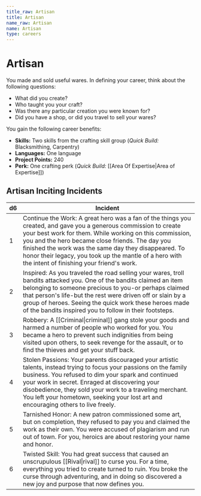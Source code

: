 ```yaml
---
title_raw: Artisan
title: Artisan
name_raw: Artisan
name: Artisan
type: careers
---
```


# Artisan

You made and sold useful wares. In defining your career, think about the following questions:

- What did you create?
- Who taught you your craft?
- Was there any particular creation you were known for?
- Did you have a shop, or did you travel to sell your wares?

You gain the following career benefits:

- **Skills:** Two skills from the crafting skill group (*Quick Build:* Blacksmithing, Carpentry)
- **Languages:** One language
- **Project Points:** 240
- **Perk:** One crafting perk (*Quick Build:* [[Area Of Expertise|Area of Expertise]])

## Artisan Inciting Incidents

| d6  | Incident                                                                                                                                                                                                                                                                                                                                                                                      |
| --- | --------------------------------------------------------------------------------------------------------------------------------------------------------------------------------------------------------------------------------------------------------------------------------------------------------------------------------------------------------------------------------------------- |
| 1   | Continue the Work: A great hero was a fan of the things you created, and gave you a generous commission to create your best work for them. While working on this commission, you and the hero became close friends. The day you finished the work was the same day they disappeared. To honor their legacy, you took up the mantle of a hero with the intent of finishing your friend's work. |
| 2   | Inspired: As you traveled the road selling your wares, troll bandits attacked you. One of the bandits claimed an item belonging to someone precious to you-or perhaps claimed that person's life-but the rest were driven off or slain by a group of heroes. Seeing the quick work these heroes made of the bandits inspired you to follow in their footsteps.                                |
| 3   | Robbery: A [[Criminal\|criminal]] gang stole your goods and harmed a number of people who worked for you. You became a hero to prevent such indignities from being visited upon others, to seek revenge for the assault, or to find the thieves and get your stuff back.                                                                                                                      |
| 4   | Stolen Passions: Your parents discouraged your artistic talents, instead trying to focus your passions on the family business. You refused to dim your spark and continued your work in secret. Enraged at discovering your disobedience, they sold your work to a traveling merchant. You left your hometown, seeking your lost art and encouraging others to live freely.                   |
| 5   | Tarnished Honor: A new patron commissioned some art, but on completion, they refused to pay you and claimed the work as their own. You were accused of plagiarism and run out of town. For you, heroics are about restoring your name and honor.                                                                                                                                              |
| 6   | Twisted Skill: You had great success that caused an unscrupulous [[Rival\|rival]] to curse you. For a time, everything you tried to create turned to ruin. You broke the curse through adventuring, and in doing so discovered a new joy and purpose that now defines you.                                                                                                                    |
